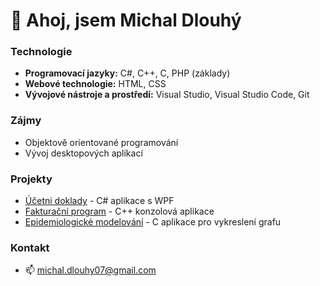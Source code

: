 # 👋 Ahoj, jsem Michal Dlouhý

### Technologie

- **Programovací jazyky:** C#, C++, C, PHP (základy)    
- **Webové technologie:** HTML, CSS
- **Vývojové nástroje a prostředí:** Visual Studio, Visual Studio Code, Git
  
### Zájmy

- Objektově orientované programování  
- Vývoj desktopových aplikací

### Projekty

- [Účetni doklady](https://github.com/LongVariable/SS-WPF-Ucetni_doklady) - C# aplikace s WPF
- [Fakturační program](https://github.com/LongVariable/VS-OOP-Fakturace) - C++ konzolová aplikace
- [Epidemiologické modelování](https://github.com/LongVariable/VS-Epidemiologicke_modelovani) - C aplikace pro vykreslení grafu
  
### Kontakt

- 📫 michal.dlouhy07@gmail.com
<!--
**LongVariable/LongVariable** is a ✨ _special_ ✨ repository because its `README.md` (this file) appears on your GitHub profile.
-->
